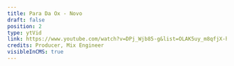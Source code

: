 ```yaml
---
title: Para Da Ox - Novo
draft: false
position: 2
type: ytVid
link: https://www.youtube.com/watch?v=DPj_Wjb85-g&list=OLAK5uy_m8qfjX-h_C-ezHYcdKG9pCvfaffgHm_qQ
credits: Producer, Mix Engineer
visibleInCMS: true
---
```

